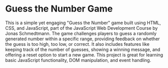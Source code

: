 # Guess the Number Game
 This is a simple yet engaging "Guess the Number" game built using HTML, CSS, and JavaScript, part of the JavaScript Web Development Course by Jonas Schmedtmann. The game challenges players to guess a randomly generated number within a specific range, providing feedback on whether the guess is too high, too low, or correct. It also includes features like keeping track of the number of guesses, showing a winning message, and offering a reset option to start a new game. This project is great for learning basic JavaScript functionality, DOM manipulation, and event handling.
